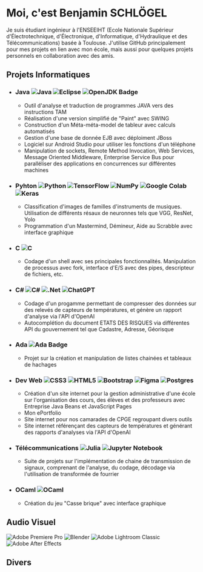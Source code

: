 # Moi, c'est Benjamin SCHLÖGEL

Je suis étudiant ingénieur à l'ENSEEIHT (Ecole Nationale Supérieur d'Électrotechnique, d'Électronique, d'Informatique, d'Hydraulique et des Télécommunications) basée à Toulouse. J'utilise GitHub principalement pour mes projets en lien avec mon école, mais aussi pour quelques projets personnels en collaboration avec des amis.

## Projets Informatiques

- ### Java ![Java](https://img.shields.io/badge/java-%23ED8B00.svg?style=for-the-badge&logo=openjdk&logoColor=white) ![Eclipse](https://img.shields.io/badge/Eclipse-FE7A16.svg?style=for-the-badge&logo=Eclipse&logoColor=white) ![OpenJDK Badge](https://img.shields.io/badge/OpenJDK-000?logo=openjdk&logoColor=fff&style=for-the-badge)
  - Outil d'analyse et traduction de programmes JAVA vers des instructions TAM
  - Réalisation d'une version simplifié de "Paint" avec SWING
  - Construction d'un Méta-méta-model de tableur avec calculs automatisés 
  - Gestion d'une base de donnée EJB avec déploiment JBoss
  - Logiciel sur Android Studio pour utiliser les fonctions d'un téléphone
  - Manipulation de sockets, Remote Method Invocation, Web Services, Message Oriented Middleware, Enterprise Service Bus pour paralléliser des applications en concurrences sur différentes machines

- ### Pyhton ![Python](https://img.shields.io/badge/python-3670A0?style=for-the-badge&logo=python&logoColor=ffdd54) ![TensorFlow](https://img.shields.io/badge/TensorFlow-%23FF6F00.svg?style=for-the-badge&logo=TensorFlow&logoColor=white) ![NumPy](https://img.shields.io/badge/numpy-%23013243.svg?style=for-the-badge&logo=numpy&logoColor=white) ![Google Colab](https://img.shields.io/badge/Google%20Colab-%23F9A825.svg?style=for-the-badge&logo=googlecolab&logoColor=white) ![Keras](https://img.shields.io/badge/Keras-%23D00000.svg?style=for-the-badge&logo=Keras&logoColor=white)
  - Classification d'images de familles d'instruments de musiques. Utilisation de différents résaux de neuronnes tels que VGG, ResNet, Yolo
  - Programmation d'un Mastermind, Démineur, Aide au Scrabble avec interface graphique

- ### C ![C](https://img.shields.io/badge/c-%2300599C.svg?style=for-the-badge&logo=c&logoColor=white)
  - Codage d'un shell avec ses principales fonctionnalités. Manipulation de processus avec fork, interface d'E/S avec des pipes, descripteur de fichiers, etc.

- ### C# ![C#](https://img.shields.io/badge/c%23-%23239120.svg?style=for-the-badge&logo=csharp&logoColor=white) ![.Net](https://img.shields.io/badge/.NET-5C2D91?style=for-the-badge&logo=.net&logoColor=white) ![ChatGPT](https://img.shields.io/badge/chatGPT-74aa9c?style=for-the-badge&logo=openai&logoColor=white) 
  - Codage d'un progamme permettant de compresser des données sur des relevés de capteurs de températures, et génère un rapport d'analyse via l'API d'OpenAI
  - Autocomplétion du document ETATS DES RISQUES via différentes API du gouvernement tel que Cadastre, Adresse, Géorisque
 
- ### Ada ![Ada Badge](https://img.shields.io/badge/Ada-000?logo=ada&logoColor=fff&style=for-the-badge)
  - Projet sur la création et manipulation de listes chainées et tableaux de hachages

- ### Dev Web ![CSS3](https://img.shields.io/badge/css3-%231572B6.svg?style=for-the-badge&logo=css3&logoColor=white) ![HTML5](https://img.shields.io/badge/html5-%23E34F26.svg?style=for-the-badge&logo=html5&logoColor=white) ![Bootstrap](https://img.shields.io/badge/bootstrap-%238511FA.svg?style=for-the-badge&logo=bootstrap&logoColor=white) ![Figma](https://img.shields.io/badge/figma-%23F24E1E.svg?style=for-the-badge&logo=figma&logoColor=white) ![Postgres](https://img.shields.io/badge/postgres-%23316192.svg?style=for-the-badge&logo=postgresql&logoColor=white)
  - Création d'un site internet pour la gestion administrative d'une école sur l'organisation des cours, des élèves et des professeurs avec Entreprise Java Beans et JavaScript Pages
  - Mon ePortfolio
  - Site internet pour nos camarades de CPGE regroupant divers outils
  - Site internet référençant des capteurs de températures et générant des rapports d'analyses via l'API d'OpenAI

- ### Télécommunications ![Julia](https://img.shields.io/badge/-Julia-9558B2?style=for-the-badge&logo=julia&logoColor=white) ![Jupyter Notebook](https://img.shields.io/badge/jupyter-%23FA0F00.svg?style=for-the-badge&logo=jupyter&logoColor=white)
  - Suite de projets sur l'implémentation de chaine de transmission de signaux, comprenant de l'analyse, du codage, décodage via l'utilisation de transformée de fourrier

- ### OCaml ![OCaml](https://img.shields.io/badge/OCaml-%23E98407.svg?style=for-the-badge&logo=ocaml&logoColor=white)
  - Création du jeu "Casse brique" avec interface graphique


## Audio Visuel

 ![Adobe Premiere Pro](https://img.shields.io/badge/Adobe%20Premiere%20Pro-9999FF.svg?style=for-the-badge&logo=Adobe%20Premiere%20Pro&logoColor=white) ![Blender](https://img.shields.io/badge/blender-%23F5792A.svg?style=for-the-badge&logo=blender&logoColor=white)  ![Adobe Lightroom Classic](https://img.shields.io/badge/Adobe%20Lightroom%20Classic-31A8FF.svg?style=for-the-badge&logo=Adobe%20Lightroom%20Classic&logoColor=white) ![Adobe After Effects](https://img.shields.io/badge/Adobe%20After%20Effects-9999FF.svg?style=for-the-badge&logo=Adobe%20After%20Effects&logoColor=white) 

## Divers


